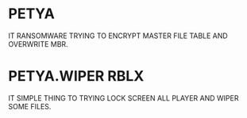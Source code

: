 # PETYA

IT RANSOMWARE TRYING TO ENCRYPT MASTER FILE TABLE AND OVERWRITE MBR.

# PETYA.WIPER RBLX

IT SIMPLE THING TO TRYING LOCK SCREEN ALL PLAYER AND WIPER SOME FILES.
